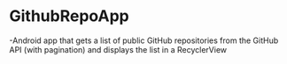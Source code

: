 # GithubRepoApp
-Android app that gets a list of public GitHub repositories from the GitHub API (with pagination) and displays the list in a RecyclerView
